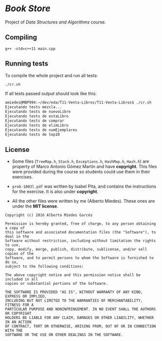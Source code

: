 # *Book Store*

Project of *Data Structures and Algorithms* course.

## Compiling

```
g++ -std=c++11 main.cpp
```

## Running tests

To compile the whole project and run all tests:

```bash
./cr.sh
```

If all tests passed output should look like this:

```bash
amiedes@MBP994:~/dev/eda/T11-Venta-Libros/T11-Venta-Libros$ ./cr.sh
Ejecutando tests mezcla...
Ejecutando tests de nuevoLibro
Ejecutando tests de estaLibro
Ejecutando tests de comprar
Ejecutando tests de elimLibro
Ejecutando tests de numEjemplares
Ejecutando tests de top10
```

## License

* Some files (`TreeMap.h`, `Stack.h`, `Exceptions.h`, `HashMap.h`, `Hash.h`) are
property of Marco Antonio Gómez Martín and have **copyright**. This files were
provided during the course so students could use them in their exercises.

* `prob-1003l.pdf` was written by Isabel Pita, and contains the instructions for the
exercise. It is also under **copyright**.

* All the other files were written by me (Alberto Miedes). These ones are under the
**MIT license**.

 ```
 Copyright (c) 2016 Alberto Miedes Garcés

 Permission is hereby granted, free of charge, to any person obtaining a copy of
 this software and associated documentation files (the "Software"), to deal in the
 Software without restriction, including without limitation the rights to use,
 copy, modify, merge, publish, distribute, sublicense, and/or sell copies of the
 Software, and to permit persons to whom the Software is furnished to do so,
 subject to the following conditions:

 The above copyright notice and this permission notice shall be included in all
 copies or substantial portions of the Software.

 THE SOFTWARE IS PROVIDED "AS IS", WITHOUT WARRANTY OF ANY KIND, EXPRESS OR IMPLIED,
 INCLUDING BUT NOT LIMITED TO THE WARRANTIES OF MERCHANTABILITY, FITNESS FOR A
 PARTICULAR PURPOSE AND NONINFRINGEMENT. IN NO EVENT SHALL THE AUTHORS OR COPYRIGHT
 HOLDERS BE LIABLE FOR ANY CLAIM, DAMAGES OR OTHER LIABILITY, WHETHER IN AN ACTION
 OF CONTRACT, TORT OR OTHERWISE, ARISING FROM, OUT OF OR IN CONNECTION WITH THE
 SOFTWARE OR THE USE OR OTHER DEALINGS IN THE SOFTWARE.
 ```
